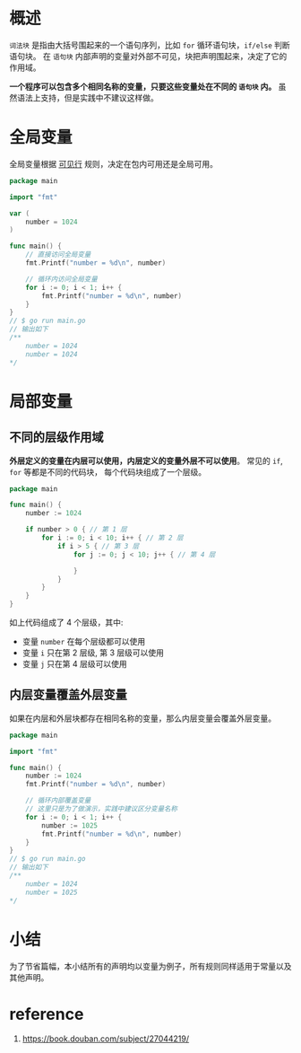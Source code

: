 # 概述
`词法块` 是指由大括号围起来的一个语句序列，比如 `for` 循环语句块，`if/else` 判断语句块。
在 `语句块` 内部声明的变量对外部不可见，块把声明围起来，决定了它的作用域。

**一个程序可以包含多个相同名称的变量，只要这些变量处在不同的 `语句块` 内。** 
虽然语法上支持，但是实践中不建议这样做。

# 全局变量
全局变量根据 [可见行](visable.md) 规则，决定在包内可用还是全局可用。
```go
package main

import "fmt"

var (
	number = 1024
)

func main() {
	// 直接访问全局变量
	fmt.Printf("number = %d\n", number)

	// 循环内访问全局变量
	for i := 0; i < 1; i++ {
		fmt.Printf("number = %d\n", number)
	}
}
// $ go run main.go
// 输出如下 
/**
    number = 1024
    number = 1024
*/
```

# 局部变量

## 不同的层级作用域
**外层定义的变量在内层可以使用，内层定义的变量外层不可以使用**。
常见的 `if`, `for` 等都是不同的代码块， 每个代码块组成了一个层级。

```go
package main

func main() {
	number := 1024

	if number > 0 { // 第 1 层
		for i := 0; i < 10; i++ { // 第 2 层
			if i > 5 { // 第 3 层
				for j := 0; j < 10; j++ { // 第 4 层

				}
			}
		}
	}
}
```
如上代码组成了 4 个层级，其中: 
* 变量 `number` 在每个层级都可以使用
* 变量 `i` 只在第 2 层级, 第 3 层级可以使用
* 变量 `j` 只在第 4 层级可以使用

## 内层变量覆盖外层变量
如果在内层和外层块都存在相同名称的变量，那么内层变量会覆盖外层变量。
```go
package main

import "fmt"

func main() {
	number := 1024
	fmt.Printf("number = %d\n", number)

	// 循环内部覆盖变量
	// 这里只是为了做演示，实践中建议区分变量名称
	for i := 0; i < 1; i++ {
		number := 1025
		fmt.Printf("number = %d\n", number)
	}
}
// $ go run main.go
// 输出如下 
/**
    number = 1024
    number = 1025
*/
```

# 小结
为了节省篇幅，本小结所有的声明均以变量为例子，所有规则同样适用于常量以及其他声明。

# reference
1. https://book.douban.com/subject/27044219/